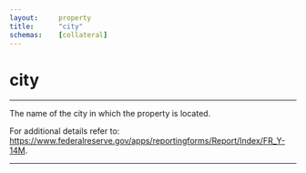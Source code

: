 ```yaml
---
layout:     property
title:      "city"
schemas:    [collateral]
---
```


# city

---

The name of the city in which the property is located.

For additional details refer to: https://www.federalreserve.gov/apps/reportingforms/Report/Index/FR_Y-14M.

--- 